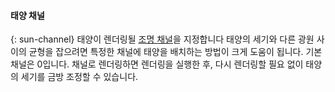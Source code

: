 
#### 태양 채널
{: sun-channel}
태양이 렌더링될 [조명 채널](lights-tab.html#channel)을 지정합니다 태양의 세기와 다른 광원 사이의 균형을 잡으려면 특정한 채널에 태양을 배치하는 방법이 크게 도움이 됩니다. 기본 채널은 0입니다. 채널로 렌더링하면 렌더링을 실행한 후, 다시 렌더링할 필요 없이 태양의 세기를 금방 조정할 수 있습니다. 
